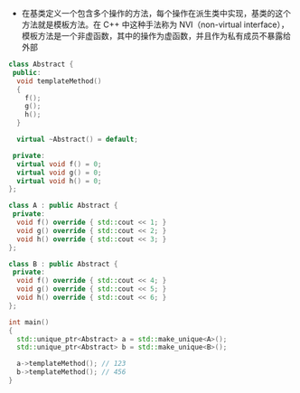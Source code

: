 * 在基类定义一个包含多个操作的方法，每个操作在派生类中实现，基类的这个方法就是模板方法。在 C++ 中这种手法称为 NVI（non-virtual interface），模板方法是一个非虚函数，其中的操作为虚函数，并且作为私有成员不暴露给外部

```cpp
class Abstract {
 public:
  void templateMethod()
  {
    f();
    g();
    h();
  }

  virtual ~Abstract() = default;

 private:
  virtual void f() = 0;
  virtual void g() = 0;
  virtual void h() = 0;
};

class A : public Abstract {
 private:
  void f() override { std::cout << 1; }
  void g() override { std::cout << 2; }
  void h() override { std::cout << 3; }
};

class B : public Abstract {
 private:
  void f() override { std::cout << 4; }
  void g() override { std::cout << 5; }
  void h() override { std::cout << 6; }
};

int main()
{
  std::unique_ptr<Abstract> a = std::make_unique<A>();
  std::unique_ptr<Abstract> b = std::make_unique<B>();

  a->templateMethod(); // 123
  b->templateMethod(); // 456
}
```
